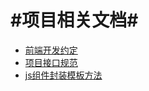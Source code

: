 #项目相关文档#
=============================
- [前端开发约定](https://github.com/BigHigh/rddoc/blob/master/%E5%89%8D%E7%AB%AF%E5%BC%80%E5%8F%91%E7%BA%A6%E5%AE%9A.md)
- [项目接口规范](https://github.com/BigHigh/rddoc/blob/master/%E9%A1%B9%E7%9B%AE%E6%8E%A5%E5%8F%A3%E8%A7%84%E8%8C%83.md)
- [js组件封装模板方法](https://github.com/BigHigh/rddoc/blob/master/js%E7%BB%84%E4%BB%B6%E5%B0%81%E8%A3%85%E6%A8%A1%E6%9D%BF%E6%96%B9%E6%B3%95.md)
